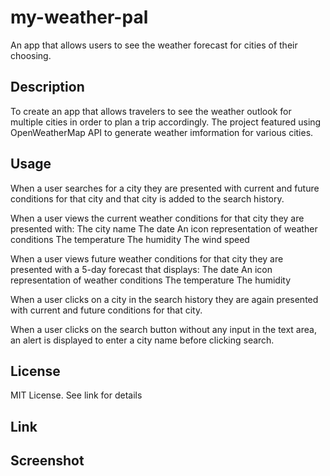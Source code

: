 # my-weather-pal
An app that allows users to see the weather forecast for cities of their choosing.

## Description

To create an app that allows travelers to see the weather outlook for multiple cities in order to plan a trip accordingly.
The project featured using OpenWeatherMap API to generate weather imformation for various cities.



## Usage

When a user searches for a city they are presented with current and future conditions for that city and that city is added to the search history.

When a user views the current weather conditions for that city they are presented with:
The city name
The date
An icon representation of weather conditions
The temperature
The humidity
The wind speed

When a user views future weather conditions for that city they are presented with a 5-day forecast that displays:
The date
An icon representation of weather conditions
The temperature
The humidity

When a user clicks on a city in the search history they are again presented with current and future conditions for that city.

When a user clicks on the search button without any input in the text area, an alert is displayed to enter a city name before clicking search.


## License

MIT License. See link for details


## Link



## Screenshot
